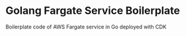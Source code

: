 # Golang Fargate Service Boilerplate
Boilerplate code of AWS Fargate service in Go deployed with CDK


